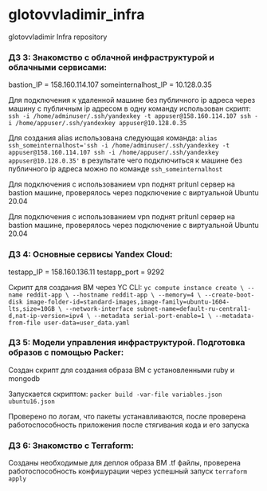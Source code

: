 # glotovvladimir_infra
glotovvladimir Infra repository

### ДЗ 3: Знакомство с облачной инфраструктурой и облачными сервисами:

bastion_IP = 158.160.114.107
someinternalhost_IP = 10.128.0.35

Для подключения к удаленной машине без публичного ip адреса через машину с публичным ip адресом в одну команду использован скрипт:
`ssh -i /home/adminuser/.ssh/yandexkey -t appuser@158.160.114.107 ssh -i /home/appuser/.ssh/yandexkey appuser@10.128.0.35`

Для создания alias использована следующая команда:
`alias ssh_someinternalhost='ssh -i /home/adminuser/.ssh/yandexkey -t appuser@158.160.114.107 ssh -i /home/appuser/.ssh/yandexkey appuser@10.128.0.35'`
в результате чего подключиться к машине без публичного ip адреса можно по команде
`ssh_someinternalhost`

Для подключения с использованием vpn поднят pritunl сервер на bastion машине, проверялось через подключение с виртуальной Ubuntu 20.04

Для подключения с использованием vpn поднят pritunl сервер на bastion машине, проверялось через подключение с виртуальной Ubuntu 20.04

### ДЗ 4: Основные сервисы Yandex Cloud:

testapp_IP = 158.160.136.11
testapp_port = 9292

Скрипт для создания ВМ через YC CLI:
`yc compute instance create \
  --name reddit-app \
  --hostname reddit-app \
  --memory=4 \
  --create-boot-disk image-folder-id=standard-images,image-family=ubuntu-1604-lts,size=10GB \
  --network-interface subnet-name=default-ru-central1-d,nat-ip-version=ipv4 \
  --metadata serial-port-enable=1 \
  --metadata-from-file user-data=user_data.yaml`

### ДЗ 5: Модели управления инфраструктурой. Подготовка образов с помощью Packer:

Создан скрипт для создания образа ВМ с установленными ruby и mongodb

Запускается скриптом:
`packer build -var-file variables.json ubuntu16.json`

Проверено по логам, что пакеты устанавливаются, после проверена работоспособность приложения после стягивания кода и его запуска

### ДЗ 6: Знакомство с Terraform:

Созданы необходимые для деплоя образа ВМ .tf файлы, проверена работоспособность конфишурации через успешный запуск `terraform apply`